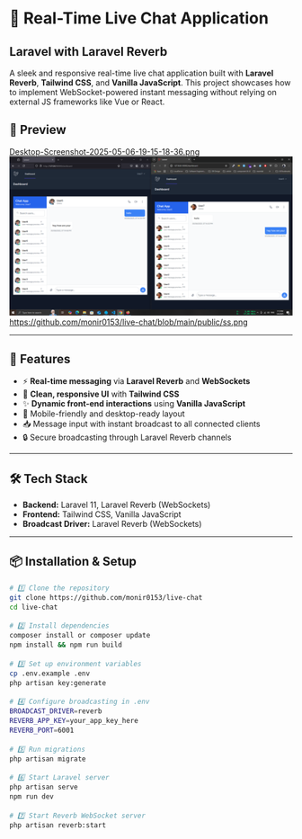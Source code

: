 # 📡 Real-Time Live Chat Application

## Laravel with Laravel Reverb

A sleek and responsive real-time live chat application built with **Laravel Reverb**, **Tailwind CSS**, and **Vanilla JavaScript**. This project showcases how to implement WebSocket-powered instant messaging without relying on external JS frameworks like Vue or React.



## 📸 Preview
[Desktop-Screenshot-2025-05-06-19-15-18-36.png](https://postimg.cc/z3StyXzK)
![Chat Demo image](https://github.com/monir0153/live-chat/blob/main/public/ss.png)
https://github.com/monir0153/live-chat/blob/main/public/ss.png

---

## 🚀 Features

- ⚡ **Real-time messaging** via **Laravel Reverb** and **WebSockets**
- 🎨 **Clean, responsive UI** with **Tailwind CSS**
- ✨ **Dynamic front-end interactions** using **Vanilla JavaScript**
- 📱 Mobile-friendly and desktop-ready layout
- 📥 Message input with instant broadcast to all connected clients
- 🔒 Secure broadcasting through Laravel Reverb channels

---

## 🛠️ Tech Stack

- **Backend:** Laravel 11, Laravel Reverb (WebSockets)
- **Frontend:** Tailwind CSS, Vanilla JavaScript
- **Broadcast Driver:** Laravel Reverb (WebSockets)

---

## 📦 Installation & Setup

```bash
# 1️⃣ Clone the repository
git clone https://github.com/monir0153/live-chat
cd live-chat

# 2️⃣ Install dependencies
composer install or composer update
npm install && npm run build

# 3️⃣ Set up environment variables
cp .env.example .env
php artisan key:generate

# 4️⃣ Configure broadcasting in .env
BROADCAST_DRIVER=reverb
REVERB_APP_KEY=your_app_key_here
REVERB_PORT=6001

# 5️⃣ Run migrations
php artisan migrate

# 6️⃣ Start Laravel server
php artisan serve
npm run dev

# 7️⃣ Start Reverb WebSocket server
php artisan reverb:start
```
